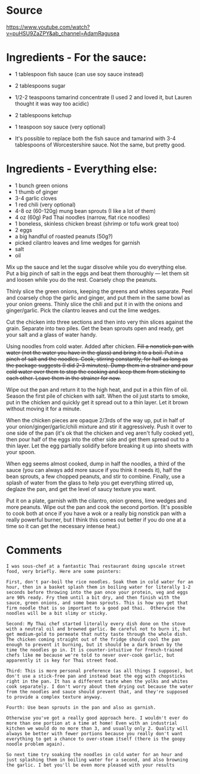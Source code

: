 # Source
https://www.youtube.com/watch?v=puHSU9ZaZPY&ab_channel=AdamRagusea

# Ingredients - For the sauce:

* 1 tablespoon fish sauce (can use soy sauce instead)
* 2 tablespoons sugar
* 1/2-2 teaspoons tamarind concentrate (I used 2 and loved it, but Lauren thought it was way too acidic)
* 2 tablespoons ketchup
* 1 teaspoon soy sauce (very optional)


* It's possible to replace both the fish sauce and tamarind with 3-4 tablespoons of Worcestershire sauce. Not the same, but pretty good.

# Ingredients - Everything else:

* 1 bunch green onions
* 1 thumb of ginger
* 3-4 garlic cloves
* 1 red chili (very optional)
* 4-8 oz (60-120g) mung bean sprouts (I like a lot of them)
* 4 oz (60g) Pad Thai noodles (narrow, flat rice noodles)
* 1 boneless, skinless chicken breast (shrimp or tofu work great too)
* 2 eggs
* a big handful of roasted peanuts (50g?)
* picked cilantro leaves and lime wedges for garnish
* salt
* oil

Mix up the sauce and let the sugar dissolve while you do everything else. Put a big pinch of salt in the eggs and beat them thoroughly — let them sit and loosen while you do the rest. Coarsely chop the peanuts.

Thinly slice the green onions, keeping the greens and whites separate. Peel and coarsely chop the garlic and ginger, and put them in the same bowl as your onion greens. Thinly slice the chili and put it in with the onions and ginger/garlic. Pick the cilantro leaves and cut the lime wedges.

Cut the chicken into three sections and then into very thin slices against the grain. Separate into two piles. Get the bean sprouts open and ready, get your salt and a glass of water handy.

Using noodles from cold water. Added after chicken.
~~Fill a nonstick pan with water (not the water you have in the glass) and bring it to a boil. Put in a pinch of salt and the noodles. Cook, stirring constantly, for half as long as the package suggests (I did 2-3 minutes). Dump them in a strainer and pour cold water over them to stop the cooking and keep them from sticking to each other. Leave them in the strainer for now.~~

Wipe out the pan and return it to the high heat, and put in a thin film of oil. Season the first pile of chicken with salt. When the oil just starts to smoke, put in the chicken and quickly get it spread out to a thin layer. Let it brown without moving it for a minute.

When the chicken pieces are opaque 2/3rds of the way up, put in half of your onion/ginger/garlic/chili mixture and stir it aggressively. Push it over to one side of the pan (it's ok that the chicken and veg aren't fully cooked yet), then pour half of the eggs into the other side and get them spread out to a thin layer. Let the egg partially solidify before breaking it up into sheets with your spoon. 

When egg seems almost cooked, dump in half the noodles, a third of the sauce (you can always add more sauce if you think it needs it), half the bean sprouts, a few chopped peanuts, and stir to combine. Finally, use a splash of water from the glass to help you get everything stirred up, deglaze the pan, and get the level of saucy texture you want. 

Put it on a plate, garnish with the cilantro, onion greens, lime wedges and more peanuts. Wipe out the pan and cook the second portion. (It's possible to cook both at once if you have a wok or a really big nonstick pan with a really powerful burner, but I think this comes out better if you do one at a time so it can get the necessary intense heat.)

# Comments

```
I was sous-chef at a fantastic Thai restaurant doing upscale street food, very briefly. Here are some pointers:

First, don't par-boil the rice noodles. Soak them in cold water for an hour, then in a basket splash them in boiling water for literally 1-2 seconds before throwing into the pan once your protein, veg and eggs are 90% ready. Fry them until a bit dry, and then finish with the sauce, green onions, and some bean sprouts. This is how you get that firm noodle that is so important to a good pad thai.  Otherwise the noodles will be a bit slimy or sticky.

Second: My Thai chef started literally every dish done on the stove with a neutral oil and browned garlic. Be careful not to burn it, but get medium-gold to permeate that nutty taste through the whole dish. The chicken coming straight out of the fridge should cool the pan enough to prevent it burning, but it should be a dark brown by the time the noodles go in. It is counter-intuitive for French-trained chefs like me because we're told to never over-cook garlic, but apparently it is key for Thai street food.

Third: This is more personal preference (as all things I suppose), but don't use a stick-free pan and instead beat the egg with chopsticks right in the pan. It has a different taste when the yolks and whites cook separately. I don't worry about them drying out because the water from the noodles and sauce should prevent that, and they're supposed to provide a complex texture anyway.

Fourth: Use bean sprouts in the pan and also as garnish.

Otherwise you've got a really good approach here. I wouldn't ever do more than one portion at a time at home! Even with an industrial kitchen we would do no more than 3, and usually only 2. Quality will always be better with fewer portions because you really don't want everything to get a chance to over-steam itself (there is the goopy noodle problem again).

So next time try soaking the noodles in cold water for an hour and just splashing them in boiling water for a second, and also browning the garlic. I bet you'll be even more pleased with your results
```
